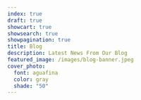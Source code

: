 ```yaml
---
index: true
draft: true
showcart: true
showsearch: true
showpagination: true
title: Blog
description: Latest News From Our Blog
featured_image: /images/blog-banner.jpeg
cover_photo:
  font: aguafina
  color: gray
  shade: "50"
---
```

